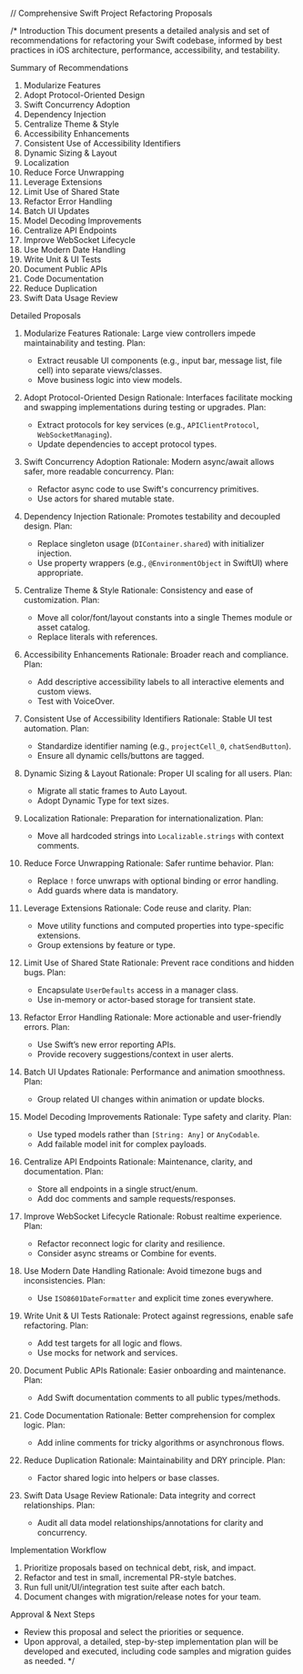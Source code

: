 // Comprehensive Swift Project Refactoring Proposals

/*
 Introduction
 This document presents a detailed analysis and set of recommendations for refactoring your Swift codebase, informed by best practices in iOS architecture, performance, accessibility, and testability.
 
 Summary of Recommendations
 1. Modularize Features
 2. Adopt Protocol-Oriented Design
 3. Swift Concurrency Adoption
 4. Dependency Injection
 5. Centralize Theme & Style
 6. Accessibility Enhancements
 7. Consistent Use of Accessibility Identifiers
 8. Dynamic Sizing & Layout
 9. Localization
 10. Reduce Force Unwrapping
 11. Leverage Extensions
 12. Limit Use of Shared State
 13. Refactor Error Handling
 14. Batch UI Updates
 15. Model Decoding Improvements
 16. Centralize API Endpoints
 17. Improve WebSocket Lifecycle
 18. Use Modern Date Handling
 19. Write Unit & UI Tests
 20. Document Public APIs
 21. Code Documentation
 22. Reduce Duplication
 23. Swift Data Usage Review
 
 Detailed Proposals
 
 1. Modularize Features
    Rationale: Large view controllers impede maintainability and testing.
    Plan:
    - Extract reusable UI components (e.g., input bar, message list, file cell) into separate views/classes.
    - Move business logic into view models.
 
 2. Adopt Protocol-Oriented Design
    Rationale: Interfaces facilitate mocking and swapping implementations during testing or upgrades.
    Plan:
    - Extract protocols for key services (e.g., `APIClientProtocol`, `WebSocketManaging`).
    - Update dependencies to accept protocol types.
 
 3. Swift Concurrency Adoption
    Rationale: Modern async/await allows safer, more readable concurrency.
    Plan:
    - Refactor async code to use Swift's concurrency primitives.
    - Use actors for shared mutable state.
 
 4. Dependency Injection
    Rationale: Promotes testability and decoupled design.
    Plan:
    - Replace singleton usage (`DIContainer.shared`) with initializer injection.
    - Use property wrappers (e.g., `@EnvironmentObject` in SwiftUI) where appropriate.
 
 5. Centralize Theme & Style
    Rationale: Consistency and ease of customization.
    Plan:
    - Move all color/font/layout constants into a single Themes module or asset catalog.
    - Replace literals with references.
 
 6. Accessibility Enhancements
    Rationale: Broader reach and compliance.
    Plan:
    - Add descriptive accessibility labels to all interactive elements and custom views.
    - Test with VoiceOver.
 
 7. Consistent Use of Accessibility Identifiers
    Rationale: Stable UI test automation.
    Plan:
    - Standardize identifier naming (e.g., `projectCell_0`, `chatSendButton`).
    - Ensure all dynamic cells/buttons are tagged.
 
 8. Dynamic Sizing & Layout
    Rationale: Proper UI scaling for all users.
    Plan:
    - Migrate all static frames to Auto Layout.
    - Adopt Dynamic Type for text sizes.
 
 9. Localization
    Rationale: Preparation for internationalization.
    Plan:
    - Move all hardcoded strings into `Localizable.strings` with context comments.
 
 10. Reduce Force Unwrapping
     Rationale: Safer runtime behavior.
     Plan:
     - Replace `!` force unwraps with optional binding or error handling.
     - Add guards where data is mandatory.
 
 11. Leverage Extensions
     Rationale: Code reuse and clarity.
     Plan:
     - Move utility functions and computed properties into type-specific extensions.
     - Group extensions by feature or type.
 
 12. Limit Use of Shared State
     Rationale: Prevent race conditions and hidden bugs.
     Plan:
     - Encapsulate `UserDefaults` access in a manager class.
     - Use in-memory or actor-based storage for transient state.
 
 13. Refactor Error Handling
     Rationale: More actionable and user-friendly errors.
     Plan:
     - Use Swift’s new error reporting APIs.
     - Provide recovery suggestions/context in user alerts.
 
 14. Batch UI Updates
     Rationale: Performance and animation smoothness.
     Plan:
     - Group related UI changes within animation or update blocks.
 
 15. Model Decoding Improvements
     Rationale: Type safety and clarity.
     Plan:
     - Use typed models rather than `[String: Any]` or `AnyCodable`.
     - Add failable model init for complex payloads.
 
 16. Centralize API Endpoints
     Rationale: Maintenance, clarity, and documentation.
     Plan:
     - Store all endpoints in a single struct/enum.
     - Add doc comments and sample requests/responses.
 
 17. Improve WebSocket Lifecycle
     Rationale: Robust realtime experience.
     Plan:
     - Refactor reconnect logic for clarity and resilience.
     - Consider async streams or Combine for events.
 
 18. Use Modern Date Handling
     Rationale: Avoid timezone bugs and inconsistencies.
     Plan:
     - Use `ISO8601DateFormatter` and explicit time zones everywhere.
 
 19. Write Unit & UI Tests
     Rationale: Protect against regressions, enable safe refactoring.
     Plan:
     - Add test targets for all logic and flows.
     - Use mocks for network and services.
 
 20. Document Public APIs
     Rationale: Easier onboarding and maintenance.
     Plan:
     - Add Swift documentation comments to all public types/methods.
 
 21. Code Documentation
     Rationale: Better comprehension for complex logic.
     Plan:
     - Add inline comments for tricky algorithms or asynchronous flows.
 
 22. Reduce Duplication
     Rationale: Maintainability and DRY principle.
     Plan:
     - Factor shared logic into helpers or base classes.
 
 23. Swift Data Usage Review
     Rationale: Data integrity and correct relationships.
     Plan:
     - Audit all data model relationships/annotations for clarity and concurrency.
 
 Implementation Workflow
 1. Prioritize proposals based on technical debt, risk, and impact.
 2. Refactor and test in small, incremental PR-style batches.
 3. Run full unit/UI/integration test suite after each batch.
 4. Document changes with migration/release notes for your team.
 
 Approval & Next Steps
 - Review this proposal and select the priorities or sequence.
 - Upon approval, a detailed, step-by-step implementation plan will be developed and executed, including code samples and migration guides as needed.
 */
